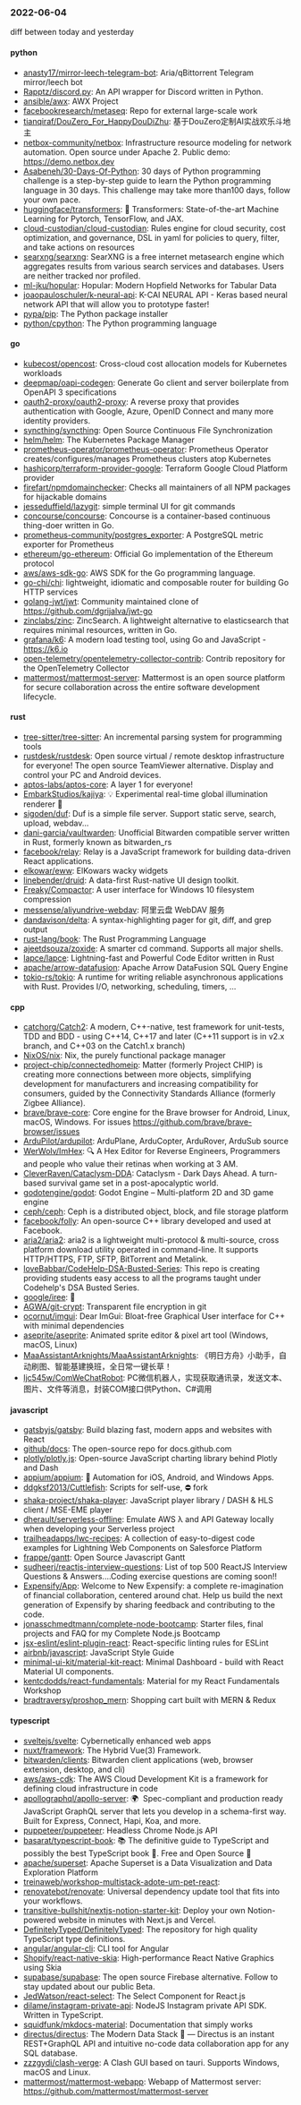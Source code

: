 ### 2022-06-04
diff between today and yesterday

#### python
* [anasty17/mirror-leech-telegram-bot](https://github.com/anasty17/mirror-leech-telegram-bot): Aria/qBittorrent Telegram mirror/leech bot
* [Rapptz/discord.py](https://github.com/Rapptz/discord.py): An API wrapper for Discord written in Python.
* [ansible/awx](https://github.com/ansible/awx): AWX Project
* [facebookresearch/metaseq](https://github.com/facebookresearch/metaseq): Repo for external large-scale work
* [tianqiraf/DouZero_For_HappyDouDiZhu](https://github.com/tianqiraf/DouZero_For_HappyDouDiZhu): 基于DouZero定制AI实战欢乐斗地主
* [netbox-community/netbox](https://github.com/netbox-community/netbox): Infrastructure resource modeling for network automation. Open source under Apache 2. Public demo: https://demo.netbox.dev
* [Asabeneh/30-Days-Of-Python](https://github.com/Asabeneh/30-Days-Of-Python): 30 days of Python programming challenge is a step-by-step guide to learn the Python programming language in 30 days. This challenge may take more than100 days, follow your own pace.
* [huggingface/transformers](https://github.com/huggingface/transformers): 🤗 Transformers: State-of-the-art Machine Learning for Pytorch, TensorFlow, and JAX.
* [cloud-custodian/cloud-custodian](https://github.com/cloud-custodian/cloud-custodian): Rules engine for cloud security, cost optimization, and governance, DSL in yaml for policies to query, filter, and take actions on resources
* [searxng/searxng](https://github.com/searxng/searxng): SearXNG is a free internet metasearch engine which aggregates results from various search services and databases. Users are neither tracked nor profiled.
* [ml-jku/hopular](https://github.com/ml-jku/hopular): Hopular: Modern Hopfield Networks for Tabular Data
* [joaopauloschuler/k-neural-api](https://github.com/joaopauloschuler/k-neural-api): K-CAI NEURAL API - Keras based neural network API that will allow you to prototype faster!
* [pypa/pip](https://github.com/pypa/pip): The Python package installer
* [python/cpython](https://github.com/python/cpython): The Python programming language

#### go
* [kubecost/opencost](https://github.com/kubecost/opencost): Cross-cloud cost allocation models for Kubernetes workloads
* [deepmap/oapi-codegen](https://github.com/deepmap/oapi-codegen): Generate Go client and server boilerplate from OpenAPI 3 specifications
* [oauth2-proxy/oauth2-proxy](https://github.com/oauth2-proxy/oauth2-proxy): A reverse proxy that provides authentication with Google, Azure, OpenID Connect and many more identity providers.
* [syncthing/syncthing](https://github.com/syncthing/syncthing): Open Source Continuous File Synchronization
* [helm/helm](https://github.com/helm/helm): The Kubernetes Package Manager
* [prometheus-operator/prometheus-operator](https://github.com/prometheus-operator/prometheus-operator): Prometheus Operator creates/configures/manages Prometheus clusters atop Kubernetes
* [hashicorp/terraform-provider-google](https://github.com/hashicorp/terraform-provider-google): Terraform Google Cloud Platform provider
* [firefart/npmdomainchecker](https://github.com/firefart/npmdomainchecker): Checks all maintainers of all NPM packages for hijackable domains
* [jesseduffield/lazygit](https://github.com/jesseduffield/lazygit): simple terminal UI for git commands
* [concourse/concourse](https://github.com/concourse/concourse): Concourse is a container-based continuous thing-doer written in Go.
* [prometheus-community/postgres_exporter](https://github.com/prometheus-community/postgres_exporter): A PostgreSQL metric exporter for Prometheus
* [ethereum/go-ethereum](https://github.com/ethereum/go-ethereum): Official Go implementation of the Ethereum protocol
* [aws/aws-sdk-go](https://github.com/aws/aws-sdk-go): AWS SDK for the Go programming language.
* [go-chi/chi](https://github.com/go-chi/chi): lightweight, idiomatic and composable router for building Go HTTP services
* [golang-jwt/jwt](https://github.com/golang-jwt/jwt): Community maintained clone of https://github.com/dgrijalva/jwt-go
* [zinclabs/zinc](https://github.com/zinclabs/zinc): ZincSearch. A lightweight alternative to elasticsearch that requires minimal resources, written in Go.
* [grafana/k6](https://github.com/grafana/k6): A modern load testing tool, using Go and JavaScript - https://k6.io
* [open-telemetry/opentelemetry-collector-contrib](https://github.com/open-telemetry/opentelemetry-collector-contrib): Contrib repository for the OpenTelemetry Collector
* [mattermost/mattermost-server](https://github.com/mattermost/mattermost-server): Mattermost is an open source platform for secure collaboration across the entire software development lifecycle.

#### rust
* [tree-sitter/tree-sitter](https://github.com/tree-sitter/tree-sitter): An incremental parsing system for programming tools
* [rustdesk/rustdesk](https://github.com/rustdesk/rustdesk): Open source virtual / remote desktop infrastructure for everyone! The open source TeamViewer alternative. Display and control your PC and Android devices.
* [aptos-labs/aptos-core](https://github.com/aptos-labs/aptos-core): A layer 1 for everyone!
* [EmbarkStudios/kajiya](https://github.com/EmbarkStudios/kajiya): 💡 Experimental real-time global illumination renderer 🦀
* [sigoden/duf](https://github.com/sigoden/duf): Duf is a simple file server. Support static serve, search, upload, webdav...
* [dani-garcia/vaultwarden](https://github.com/dani-garcia/vaultwarden): Unofficial Bitwarden compatible server written in Rust, formerly known as bitwarden_rs
* [facebook/relay](https://github.com/facebook/relay): Relay is a JavaScript framework for building data-driven React applications.
* [elkowar/eww](https://github.com/elkowar/eww): ElKowars wacky widgets
* [linebender/druid](https://github.com/linebender/druid): A data-first Rust-native UI design toolkit.
* [Freaky/Compactor](https://github.com/Freaky/Compactor): A user interface for Windows 10 filesystem compression
* [messense/aliyundrive-webdav](https://github.com/messense/aliyundrive-webdav): 阿里云盘 WebDAV 服务
* [dandavison/delta](https://github.com/dandavison/delta): A syntax-highlighting pager for git, diff, and grep output
* [rust-lang/book](https://github.com/rust-lang/book): The Rust Programming Language
* [ajeetdsouza/zoxide](https://github.com/ajeetdsouza/zoxide): A smarter cd command. Supports all major shells.
* [lapce/lapce](https://github.com/lapce/lapce): Lightning-fast and Powerful Code Editor written in Rust
* [apache/arrow-datafusion](https://github.com/apache/arrow-datafusion): Apache Arrow DataFusion SQL Query Engine
* [tokio-rs/tokio](https://github.com/tokio-rs/tokio): A runtime for writing reliable asynchronous applications with Rust. Provides I/O, networking, scheduling, timers, ...

#### cpp
* [catchorg/Catch2](https://github.com/catchorg/Catch2): A modern, C++-native, test framework for unit-tests, TDD and BDD - using C++14, C++17 and later (C++11 support is in v2.x branch, and C++03 on the Catch1.x branch)
* [NixOS/nix](https://github.com/NixOS/nix): Nix, the purely functional package manager
* [project-chip/connectedhomeip](https://github.com/project-chip/connectedhomeip): Matter (formerly Project CHIP) is creating more connections between more objects, simplifying development for manufacturers and increasing compatibility for consumers, guided by the Connectivity Standards Alliance (formerly Zigbee Alliance).
* [brave/brave-core](https://github.com/brave/brave-core): Core engine for the Brave browser for Android, Linux, macOS, Windows. For issues https://github.com/brave/brave-browser/issues
* [ArduPilot/ardupilot](https://github.com/ArduPilot/ardupilot): ArduPlane, ArduCopter, ArduRover, ArduSub source
* [WerWolv/ImHex](https://github.com/WerWolv/ImHex): 🔍 A Hex Editor for Reverse Engineers, Programmers and people who value their retinas when working at 3 AM.
* [CleverRaven/Cataclysm-DDA](https://github.com/CleverRaven/Cataclysm-DDA): Cataclysm - Dark Days Ahead. A turn-based survival game set in a post-apocalyptic world.
* [godotengine/godot](https://github.com/godotengine/godot): Godot Engine – Multi-platform 2D and 3D game engine
* [ceph/ceph](https://github.com/ceph/ceph): Ceph is a distributed object, block, and file storage platform
* [facebook/folly](https://github.com/facebook/folly): An open-source C++ library developed and used at Facebook.
* [aria2/aria2](https://github.com/aria2/aria2): aria2 is a lightweight multi-protocol & multi-source, cross platform download utility operated in command-line. It supports HTTP/HTTPS, FTP, SFTP, BitTorrent and Metalink.
* [loveBabbar/CodeHelp-DSA-Busted-Series](https://github.com/loveBabbar/CodeHelp-DSA-Busted-Series): This repo is creating providing students easy access to all the programs taught under Codehelp's DSA Busted Series.
* [google/iree](https://github.com/google/iree): 👻
* [AGWA/git-crypt](https://github.com/AGWA/git-crypt): Transparent file encryption in git
* [ocornut/imgui](https://github.com/ocornut/imgui): Dear ImGui: Bloat-free Graphical User interface for C++ with minimal dependencies
* [aseprite/aseprite](https://github.com/aseprite/aseprite): Animated sprite editor & pixel art tool (Windows, macOS, Linux)
* [MaaAssistantArknights/MaaAssistantArknights](https://github.com/MaaAssistantArknights/MaaAssistantArknights): 《明日方舟》小助手，自动刷图、智能基建换班，全日常一键长草！
* [ljc545w/ComWeChatRobot](https://github.com/ljc545w/ComWeChatRobot): PC微信机器人，实现获取通讯录，发送文本、图片、文件等消息，封装COM接口供Python、C#调用

#### javascript
* [gatsbyjs/gatsby](https://github.com/gatsbyjs/gatsby): Build blazing fast, modern apps and websites with React
* [github/docs](https://github.com/github/docs): The open-source repo for docs.github.com
* [plotly/plotly.js](https://github.com/plotly/plotly.js): Open-source JavaScript charting library behind Plotly and Dash
* [appium/appium](https://github.com/appium/appium): 📱 Automation for iOS, Android, and Windows Apps.
* [ddgksf2013/Cuttlefish](https://github.com/ddgksf2013/Cuttlefish): Scripts for self-use, ⛔️ fork
* [shaka-project/shaka-player](https://github.com/shaka-project/shaka-player): JavaScript player library / DASH & HLS client / MSE-EME player
* [dherault/serverless-offline](https://github.com/dherault/serverless-offline): Emulate AWS λ and API Gateway locally when developing your Serverless project
* [trailheadapps/lwc-recipes](https://github.com/trailheadapps/lwc-recipes): A collection of easy-to-digest code examples for Lightning Web Components on Salesforce Platform
* [frappe/gantt](https://github.com/frappe/gantt): Open Source Javascript Gantt
* [sudheerj/reactjs-interview-questions](https://github.com/sudheerj/reactjs-interview-questions): List of top 500 ReactJS Interview Questions & Answers....Coding exercise questions are coming soon!!
* [Expensify/App](https://github.com/Expensify/App): Welcome to New Expensify: a complete re-imagination of financial collaboration, centered around chat. Help us build the next generation of Expensify by sharing feedback and contributing to the code.
* [jonasschmedtmann/complete-node-bootcamp](https://github.com/jonasschmedtmann/complete-node-bootcamp): Starter files, final projects and FAQ for my Complete Node.js Bootcamp
* [jsx-eslint/eslint-plugin-react](https://github.com/jsx-eslint/eslint-plugin-react): React-specific linting rules for ESLint
* [airbnb/javascript](https://github.com/airbnb/javascript): JavaScript Style Guide
* [minimal-ui-kit/material-kit-react](https://github.com/minimal-ui-kit/material-kit-react): Minimal Dashboard - build with React Material UI components.
* [kentcdodds/react-fundamentals](https://github.com/kentcdodds/react-fundamentals): Material for my React Fundamentals Workshop
* [bradtraversy/proshop_mern](https://github.com/bradtraversy/proshop_mern): Shopping cart built with MERN & Redux

#### typescript
* [sveltejs/svelte](https://github.com/sveltejs/svelte): Cybernetically enhanced web apps
* [nuxt/framework](https://github.com/nuxt/framework): The Hybrid Vue(3) Framework.
* [bitwarden/clients](https://github.com/bitwarden/clients): Bitwarden client applications (web, browser extension, desktop, and cli)
* [aws/aws-cdk](https://github.com/aws/aws-cdk): The AWS Cloud Development Kit is a framework for defining cloud infrastructure in code
* [apollographql/apollo-server](https://github.com/apollographql/apollo-server): 🌍  Spec-compliant and production ready JavaScript GraphQL server that lets you develop in a schema-first way. Built for Express, Connect, Hapi, Koa, and more.
* [puppeteer/puppeteer](https://github.com/puppeteer/puppeteer): Headless Chrome Node.js API
* [basarat/typescript-book](https://github.com/basarat/typescript-book): 📚 The definitive guide to TypeScript and possibly the best TypeScript book 📖. Free and Open Source 🌹
* [apache/superset](https://github.com/apache/superset): Apache Superset is a Data Visualization and Data Exploration Platform
* [treinaweb/workshop-multistack-adote-um-pet-react](https://github.com/treinaweb/workshop-multistack-adote-um-pet-react): 
* [renovatebot/renovate](https://github.com/renovatebot/renovate): Universal dependency update tool that fits into your workflows.
* [transitive-bullshit/nextjs-notion-starter-kit](https://github.com/transitive-bullshit/nextjs-notion-starter-kit): Deploy your own Notion-powered website in minutes with Next.js and Vercel.
* [DefinitelyTyped/DefinitelyTyped](https://github.com/DefinitelyTyped/DefinitelyTyped): The repository for high quality TypeScript type definitions.
* [angular/angular-cli](https://github.com/angular/angular-cli): CLI tool for Angular
* [Shopify/react-native-skia](https://github.com/Shopify/react-native-skia): High-performance React Native Graphics using Skia
* [supabase/supabase](https://github.com/supabase/supabase): The open source Firebase alternative. Follow to stay updated about our public Beta.
* [JedWatson/react-select](https://github.com/JedWatson/react-select): The Select Component for React.js
* [dilame/instagram-private-api](https://github.com/dilame/instagram-private-api): NodeJS Instagram private API SDK. Written in TypeScript.
* [squidfunk/mkdocs-material](https://github.com/squidfunk/mkdocs-material): Documentation that simply works
* [directus/directus](https://github.com/directus/directus): The Modern Data Stack 🐰 — Directus is an instant REST+GraphQL API and intuitive no-code data collaboration app for any SQL database.
* [zzzgydi/clash-verge](https://github.com/zzzgydi/clash-verge): A Clash GUI based on tauri. Supports Windows, macOS and Linux.
* [mattermost/mattermost-webapp](https://github.com/mattermost/mattermost-webapp): Webapp of Mattermost server: https://github.com/mattermost/mattermost-server
